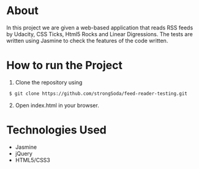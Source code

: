 # About

In this project we are given a web-based application that reads RSS feeds by Udacity, CSS Ticks, Html5 Rocks and Linear Digressions. The tests are written using Jasmine to check the features of the code written.

# How to run the Project

1. Clone the repository using
``` bash
 $ git clone https://github.com/strongSoda/feed-reader-testing.git
 ```

2. Open index.html in your browser.

# Technologies Used
- Jasmine
- jQuery
- HTML5/CSS3